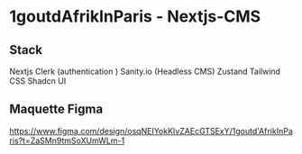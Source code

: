 # 1goutdAfrikInParis - Nextjs-CMS

## Stack 

Nextjs
Clerk (authentication )
Sanity.io (Headless CMS)
Zustand
Tailwind CSS
Shadcn UI

## Maquette Figma

https://www.figma.com/design/osqNEIYokKIvZAEcGTSExY/1goutd'AfrikInParis?t=ZaSMn9tmSoXUmWLm-1
